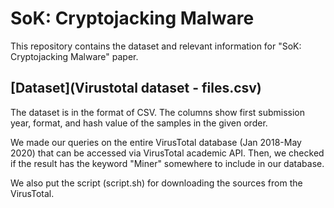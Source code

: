 
# SoK: Cryptojacking Malware

This repository contains the dataset and relevant information for "SoK: Cryptojacking Malware" paper. 

## [Dataset](Virustotal dataset - files.csv)

The dataset is in the format of CSV. The columns show first submission year, format, and hash value of the samples in the given order.

We made our queries on the entire VirusTotal database (Jan 2018-May 2020) that can be accessed via VirusTotal academic API. Then, we checked if the result has the keyword "Miner" somewhere to include in our database.

We also put the script (script.sh) for downloading the sources from the VirusTotal.  



